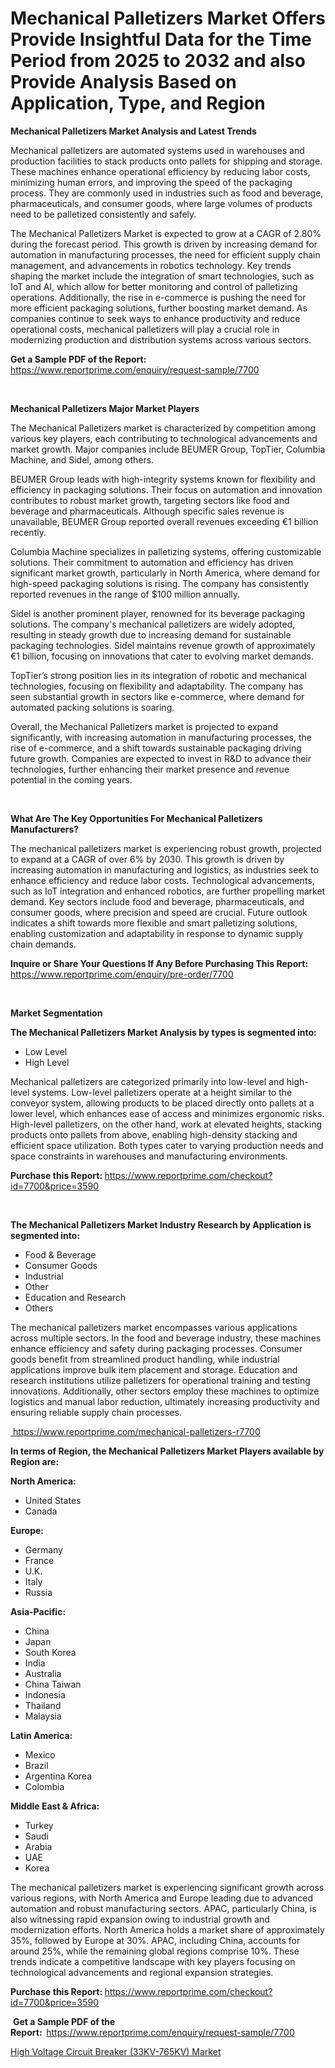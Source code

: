 <p><h1>Mechanical Palletizers Market Offers Provide Insightful Data for the Time Period from 2025 to 2032 and also Provide Analysis Based on Application, Type, and Region</h1></p><p><strong>Mechanical Palletizers Market Analysis and Latest Trends</strong></p>
<p><p>Mechanical palletizers are automated systems used in warehouses and production facilities to stack products onto pallets for shipping and storage. These machines enhance operational efficiency by reducing labor costs, minimizing human errors, and improving the speed of the packaging process. They are commonly used in industries such as food and beverage, pharmaceuticals, and consumer goods, where large volumes of products need to be palletized consistently and safely.</p><p>The Mechanical Palletizers Market is expected to grow at a CAGR of 2.80% during the forecast period. This growth is driven by increasing demand for automation in manufacturing processes, the need for efficient supply chain management, and advancements in robotics technology. Key trends shaping the market include the integration of smart technologies, such as IoT and AI, which allow for better monitoring and control of palletizing operations. Additionally, the rise in e-commerce is pushing the need for more efficient packaging solutions, further boosting market demand. As companies continue to seek ways to enhance productivity and reduce operational costs, mechanical palletizers will play a crucial role in modernizing production and distribution systems across various sectors.</p></p>
<p><strong>Get a Sample PDF of the Report:&nbsp;</strong> <a href="https://www.reportprime.com/enquiry/request-sample/7700?utm_campaign=2733&utm_medium=2&utm_source=Github&utm_content=ia&utm_term=19032025&utm_id=mechanical-palletizers">https://www.reportprime.com/enquiry/request-sample/7700</a></p>
<p>&nbsp;</p>
<p><strong>Mechanical Palletizers Major Market Players</strong></p>
<p><p>The Mechanical Palletizers market is characterized by competition among various key players, each contributing to technological advancements and market growth. Major companies include BEUMER Group, TopTier, Columbia Machine, and Sidel, among others.</p><p>BEUMER Group leads with high-integrity systems known for flexibility and efficiency in packaging solutions. Their focus on automation and innovation contributes to robust market growth, targeting sectors like food and beverage and pharmaceuticals. Although specific sales revenue is unavailable, BEUMER Group reported overall revenues exceeding €1 billion recently.</p><p>Columbia Machine specializes in palletizing systems, offering customizable solutions. Their commitment to automation and efficiency has driven significant market growth, particularly in North America, where demand for high-speed packaging solutions is rising. The company has consistently reported revenues in the range of $100 million annually.</p><p>Sidel is another prominent player, renowned for its beverage packaging solutions. The company's mechanical palletizers are widely adopted, resulting in steady growth due to increasing demand for sustainable packaging technologies. Sidel maintains revenue growth of approximately €1 billion, focusing on innovations that cater to evolving market demands.</p><p>TopTier’s strong position lies in its integration of robotic and mechanical technologies, focusing on flexibility and adaptability. The company has seen substantial growth in sectors like e-commerce, where demand for automated packing solutions is soaring. </p><p>Overall, the Mechanical Palletizers market is projected to expand significantly, with increasing automation in manufacturing processes, the rise of e-commerce, and a shift towards sustainable packaging driving future growth. Companies are expected to invest in R&D to advance their technologies, further enhancing their market presence and revenue potential in the coming years.</p></p>
<p>&nbsp;</p>
<p><strong>What Are The Key Opportunities For Mechanical Palletizers Manufacturers?</strong></p>
<p><p>The mechanical palletizers market is experiencing robust growth, projected to expand at a CAGR of over 6% by 2030. This growth is driven by increasing automation in manufacturing and logistics, as industries seek to enhance efficiency and reduce labor costs. Technological advancements, such as IoT integration and enhanced robotics, are further propelling market demand. Key sectors include food and beverage, pharmaceuticals, and consumer goods, where precision and speed are crucial. Future outlook indicates a shift towards more flexible and smart palletizing solutions, enabling customization and adaptability in response to dynamic supply chain demands.</p></p>
<p><strong>Inquire or Share Your Questions If Any Before Purchasing This Report:</strong> <a href="https://www.reportprime.com/enquiry/pre-order/7700?utm_campaign=2733&utm_medium=2&utm_source=Github&utm_content=ia&utm_term=19032025&utm_id=mechanical-palletizers">https://www.reportprime.com/enquiry/pre-order/7700</a></p>
<p>&nbsp;</p>
<p><strong>Market Segmentation</strong></p>
<p><strong>The Mechanical Palletizers Market Analysis by types is segmented into:</strong></p>
<p><ul><li>Low Level</li><li>High Level</li></ul></p>
<p><p>Mechanical palletizers are categorized primarily into low-level and high-level systems. Low-level palletizers operate at a height similar to the conveyor system, allowing products to be placed directly onto pallets at a lower level, which enhances ease of access and minimizes ergonomic risks. High-level palletizers, on the other hand, work at elevated heights, stacking products onto pallets from above, enabling high-density stacking and efficient space utilization. Both types cater to varying production needs and space constraints in warehouses and manufacturing environments.</p></p>
<p><strong>Purchase this Report:&nbsp;</strong><a href="https://www.reportprime.com/checkout?id=7700&price=3590&utm_campaign=2733&utm_medium=2&utm_source=Github&utm_content=ia&utm_term=19032025&utm_id=mechanical-palletizers">https://www.reportprime.com/checkout?id=7700&price=3590</a></p>
<p>&nbsp;</p>
<p><strong>The Mechanical Palletizers Market Industry Research by Application is segmented into:</strong></p>
<p><ul><li>Food & Beverage</li><li>Consumer Goods</li><li>Industrial</li><li>Other</li><li>Education and Research</li><li>Others</li></ul></p>
<p><p>The mechanical palletizers market encompasses various applications across multiple sectors. In the food and beverage industry, these machines enhance efficiency and safety during packaging processes. Consumer goods benefit from streamlined product handling, while industrial applications improve bulk item placement and storage. Education and research institutions utilize palletizers for operational training and testing innovations. Additionally, other sectors employ these machines to optimize logistics and manual labor reduction, ultimately increasing productivity and ensuring reliable supply chain processes.</p></p>
<p><a href="https://www.reportprime.com/mechanical-palletizers-r7700?utm_campaign=2733&utm_medium=2&utm_source=Github&utm_content=ia&utm_term=19032025&utm_id=mechanical-palletizers">&nbsp;https://www.reportprime.com/mechanical-palletizers-r7700</a></p>
<p><strong>In terms of Region, the Mechanical Palletizers Market Players available by Region are:</strong></p>
<p>
    <p> <strong> North America: </strong>
        <ul>
            <li>United States</li>
            <li>Canada</li>
        </ul>
        </p> 
    <p> <strong> Europe: </strong>
        <ul>
            <li>Germany</li>
            <li>France</li>
            <li>U.K.</li>
            <li>Italy</li>
            <li>Russia</li>
        </ul>
        </p> 
    <p> <strong> Asia-Pacific: </strong>
        <ul>
            <li>China</li>
            <li>Japan</li>
            <li>South Korea</li>
            <li>India</li>
            <li>Australia</li>
            <li>China Taiwan</li>
            <li>Indonesia</li>
            <li>Thailand</li>
            <li>Malaysia</li>
        </ul>
        </p> 
    <p> <strong> Latin America: </strong>
        <ul>
            <li>Mexico</li>
            <li>Brazil</li>
            <li>Argentina Korea</li>
            <li>Colombia</li>
        </ul>
        </p> 
    <p> <strong> Middle East & Africa: </strong>
        <ul>
            <li>Turkey</li>
            <li>Saudi</li>
            <li>Arabia</li>
            <li>UAE</li>
            <li>Korea</li>
        </ul>
    </p>
    </p>
<p><p>The mechanical palletizers market is experiencing significant growth across various regions, with North America and Europe leading due to advanced automation and robust manufacturing sectors. APAC, particularly China, is also witnessing rapid expansion owing to industrial growth and modernization efforts. North America holds a market share of approximately 35%, followed by Europe at 30%. APAC, including China, accounts for around 25%, while the remaining global regions comprise 10%. These trends indicate a competitive landscape with key players focusing on technological advancements and regional expansion strategies.</p></p>
<p><strong>Purchase this Report: </strong><a href="https://www.reportprime.com/checkout?id=7700&price=3590&utm_campaign=2733&utm_medium=2&utm_source=Github&utm_content=ia&utm_term=19032025&utm_id=mechanical-palletizers">https://www.reportprime.com/checkout?id=7700&price=3590</a></p>
<p>&nbsp;<strong>Get a Sample PDF of the Report:&nbsp;&nbsp;</strong><a href="https://www.reportprime.com/enquiry/request-sample/7700?utm_campaign=2733&utm_medium=2&utm_source=Github&utm_content=ia&utm_term=19032025&utm_id=mechanical-palletizers">https://www.reportprime.com/enquiry/request-sample/7700</a></p>
<p><strong></strong></p>
<p><p><a href="https://github.com/viohlbrenksf/Market-Research-Report-List-1/blob/main/high-voltage-circuit-breaker-33kv-765kv-market.md?utm_campaign=2733&utm_medium=2&utm_source=Github&utm_content=ia&utm_term=19032025&utm_id=mechanical-palletizers">High Voltage Circuit Breaker (33KV-765KV) Market</a></p></p>
